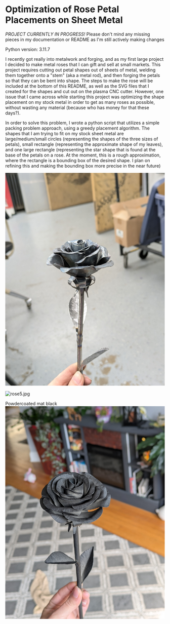 # Optimization of Rose Petal Placements on Sheet Metal

*PROJECT CURRENTLY IN PROGRESS!* Please don't mind any missing pieces in my documentation or README as I'm still actively making changes

Python version: 3.11.7 <br/>

I recently got really into metalwork and forging, and as my first large project I decided to make metal roses that I can gift and sell at small markets. This project requires cutting out petal shapes out of sheets of metal, welding them together onto a "stem" (aka a metal rod), and then forging the petals so that they can be bent into shape. The steps to make the rose will be included at the bottom of this README, as well as the SVG files that I created for the shapes and cut out on the plasma CNC cutter. However, one issue that I came across while starting this project was optimizing the shape placement on my stock metal in order to get as many roses as possible, without wasting any material (because who has money for that these days?). 

In order to solve this problem, I wrote a python script that utilizes a simple packing problem approach, using a greedy placement algorithm. The shapes that I am trying to fit on my stock sheet metal are large/medium/small circles (representing the shapes of the three sizes of petals), small rectangle (representing the approximate shape of my leaves), and one large rectangle (representing the star shape that is found at the base of the petals on a rose. At the moment, this is a rough approximation, where the rectangle is a bounding box of the desired shape. I plan on refining this and making the bounding box more precise in the near future)

![](https://github.com/Mi-coli/cnc-petal-placement-optimization/blob/updating_readme/instructional_images/rose4.jpg)

![rose5.jpg](https://github.com/Mi-coli/cnc-petal-placement-optimization/blob/updating_readme/instructional_images/rose5.jpg)

Powdercoated mat black
![powdercoated2.jpg](https://github.com/Mi-coli/cnc-petal-placement-optimization/blob/updating_readme/instructional_images/powdercoated2.jpg)
